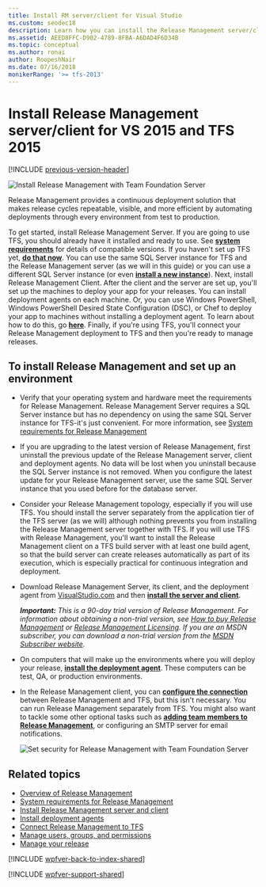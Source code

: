 ```yaml
---
title: Install RM server/client for Visual Studio
ms.custom: seodec18
description: Learn how you can install the Release Management server/client for Visual Studio 2015 and Team Foundation Server (TFS) 2015 
ms.assetid: AEED8FFC-D902-4789-8FBA-A6DAD4F6D34B
ms.topic: conceptual
ms.author: ronai
author: RoopeshNair
ms.date: 07/16/2018
monikerRange: '>= tfs-2013'
---
```


# Install Release Management server/client for VS 2015 and TFS 2015

[!INCLUDE [previous-version-header](../includes/previous-version-header.md)]

![Install Release Management with Team Foundation Server](media/install-rm-01.png)

Release Management provides a continuous deployment solution that makes release
cycles repeatable, visible, and more efficient by automating deployments
through every environment from test to production.

To get started, install Release Management Server. If you are going to use TFS,
you should already have it installed and ready to use. See
**[system requirements](install-release-management/system-requirements.md)**
for details of compatible versions. If you haven't set up TFS yet,
**[do that now](../../../../organizations/accounts/organization-management.md)**.
You can use the same SQL Server instance for TFS and the
Release Management server (as we will in this guide) or you can use a
different SQL Server instance (or even
**[install a new instance](/azure/devops/server/install/sql-server/install-sql-server)**).
Next, install Release Management Client. After the client and the server are set up,
you'll set up the machines to deploy your app for your releases. You can
install deployment agents on each machine. Or, you can use Windows PowerShell,
Windows PowerShell Desired State Configuration (DSC), or Chef to deploy your
app to machines without installing a deployment agent. To learn about how to
do this, go **[here](release-without-agents.md)**. Finally, if you're using
TFS, you'll connect your Release Management deployment to TFS and then you're
ready to manage releases.

## To install Release Management and set up an environment

- Verify that your operating system and hardware meet the requirements for
  Release Management. Release Management Server requires a SQL Server
  instance but has no dependency on using the same SQL Server instance for
  TFS-it's just convenient. For more information, see
  [System requirements for Release Management](install-release-management/system-requirements.md)

- If you are upgrading to the latest version of Release Management, first
  uninstall the previous update of the Release Management server, client and
  deployment agents. No data will be lost when you uninstall because the SQL
  Server instance is not removed. When you configure the latest update for your Release
  Management server, use the same SQL Server instance that you used before for
  the database server.

- Consider your Release Management topology, especially if you will use TFS.
  You should install the server separately from
  the application tier of the TFS server (as we will) although nothing prevents
  you from installing the Release Management server together with TFS. If you
  will use TFS with Release Management, you'll want to install the Release
  Management client on a TFS build server with at least one build agent, so that
  the build server can create releases automatically as part of its execution,
  which is especially practical for continuous integration and deployment.

- Download Release Management Server, its client, and the deployment agent from
  [VisualStudio.com](https://visualstudio.microsoft.com/downloads/download-visual-studio-vs)
  and then
  **[install the server and client](install-release-management/install-server-and-client.md)**.

  **_Important:_** _This is a 90-day trial version of Release Management. For information about obtaining
  a non-trial version, see
  [How to buy Release Management](https://visualstudio.microsoft.com/products/how-to-buy-release-management-vs)
  or
  [Release Management Licensing](https://visualstudio.microsoft.com/release-mgmt-licensing-vs).
  If you are an MSDN subscriber, you can download a non-trial version from the
  [MSDN Subscriber website](https://msdn.microsoft.com/subscriptions/downloads/)._

- On computers that will make up the environments where you will deploy
  your release,
  **[install the deployment agent](install-release-management/install-deployment-agent.md)**.
  These computers can be test, QA, or production environments.

- In the Release Management client, you can
  **[configure the connection](install-release-management/connect-to-tfs.md)**
  between Release Management and TFS, but this isn't necessary. You can run
  Release Management separately from TFS. You might also want to tackle some
  other optional tasks such as
  **[adding team members to Release Management](add-users-and-groups.md)**,
  or configuring an SMTP server for email notifications.

  ![Set security for Release Management with Team Foundation Server](media/install-rm-04.png)

## Related topics

- [Overview of Release Management](release-management-overview.md)
- [System requirements for Release Management](install-release-management/system-requirements.md)
- [Install Release Management server and client](install-release-management/install-server-and-client.md)
- [Install deployment agents](install-release-management/install-deployment-agent.md)
- [Connect Release Management to TFS](install-release-management/connect-to-tfs.md)
- [Manage users, groups, and permissions](add-users-and-groups.md)
- [Manage your release](manage-your-release.md)

[!INCLUDE [wpfver-back-to-index-shared](../includes/wpfver-back-to-index-shared.md)]

[!INCLUDE [wpfver-support-shared](../includes/wpfver-support-shared.md)]
